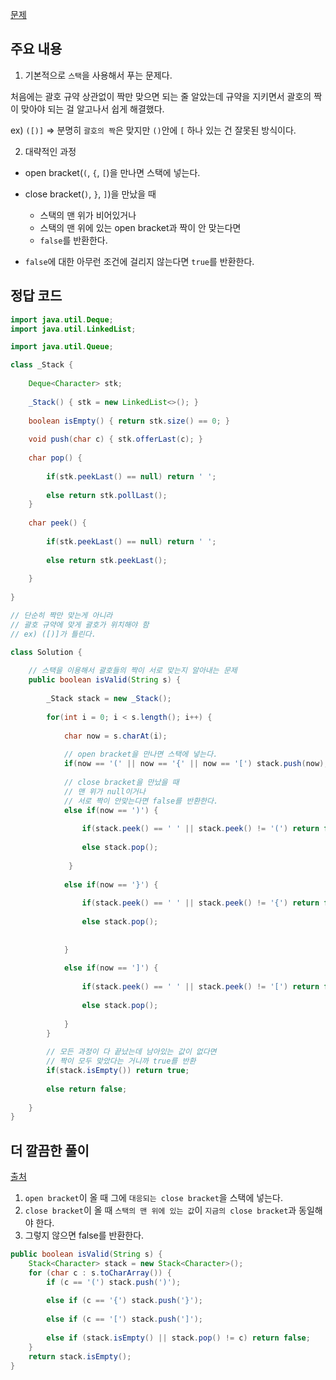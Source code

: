 [문제](https://leetcode.com/problems/valid-parentheses/)

## 주요 내용 

1) 기본적으로 `스택`을 사용해서 푸는 문제다. 

처음에는 괄호 규약 상관없이 짝만 맞으면 되는 줄 알았는데 규약을 지키면서 괄호의 짝이 맞아야 되는 걸 알고나서 쉽게 해결했다.

ex) `([)]` ⇒ 분명히 `괄호의 짝`은 맞지만 `()`안에 `[` 하나 있는 건 잘못된 방식이다. 

2) 대략적인 과정 

- open bracket(`(`, `{`, `[`)을 만나면 스택에 넣는다.
- close bracket(`)`, `}`, `]`)을 만났을 때  
  - 스택의 맨 위가 비어있거나
  - 스택의 맨 위에 있는 open bracket과 짝이 안 맞는다면
  - `false`를 반환한다. 

- `false`에 대한 아무런 조건에 걸리지 않는다면 `true`를 반환한다. 

## 정답 코드

``` java
import java.util.Deque; 
import java.util.LinkedList;

import java.util.Queue; 

class _Stack {
    
    Deque<Character> stk; 
    
    _Stack() { stk = new LinkedList<>(); }
    
    boolean isEmpty() { return stk.size() == 0; }
    
    void push(char c) { stk.offerLast(c); }
    
    char pop() { 
        
        if(stk.peekLast() == null) return ' '; 
       
        else return stk.pollLast(); 
    }
    
    char peek() { 
        
        if(stk.peekLast() == null) return ' ';
            
        else return stk.peekLast(); 
        
    }
    
}

// 단순히 짝만 맞는게 아니라
// 괄호 규약에 맞게 괄호가 위치해야 함
// ex) ([)]가 틀린다. 

class Solution {
    
    // 스택을 이용해서 괄호들의 짝이 서로 맞는지 알아내는 문제 
    public boolean isValid(String s) {
        
        _Stack stack = new _Stack(); 
        
        for(int i = 0; i < s.length(); i++) {
            
            char now = s.charAt(i); 
            
            // open bracket을 만나면 스택에 넣는다. 
            if(now == '(' || now == '{' || now == '[') stack.push(now); 
            
            // close bracket을 만났을 때
            // 맨 위가 null이거나
            // 서로 짝이 안맞는다면 false를 반환한다. 
            else if(now == ')') {
                
                if(stack.peek() == ' ' || stack.peek() != '(') return false; 
                                
                else stack.pop(); 
                
             }
            
            else if(now == '}') {
                
                if(stack.peek() == ' ' || stack.peek() != '{') return false; 
                                
                else stack.pop(); 
                
                
            }
            
            else if(now == ']') {
                
                if(stack.peek() == ' ' || stack.peek() != '[') return false; 
                                
                else stack.pop(); 
                
            }
        }
        
        // 모든 과정이 다 끝났는데 남아있는 값이 없다면 
        // 짝이 모두 맞았다는 거니까 true를 반환 
        if(stack.isEmpty()) return true; 
        
        else return false; 
        
    }
}
```

## 더 깔끔한 풀이 

[출처](https://leetcode.com/problems/valid-parentheses/discuss/9178/Short-java-solution)

1. `open bracket`이 올 때 그에 `대응되는 close bracket`을 스택에 넣는다.
2. `close bracket`이 올 때 `스택의 맨 위에 있는 값`이 `지금의 close bracket`과 동일해야 한다. 
3. 그렇지 않으면 false를 반환한다.

``` java
public boolean isValid(String s) {
	Stack<Character> stack = new Stack<Character>();
	for (char c : s.toCharArray()) {
		if (c == '(') stack.push(')');
    
		else if (c == '{') stack.push('}');
    
		else if (c == '[') stack.push(']');
    
		else if (stack.isEmpty() || stack.pop() != c) return false;
	}
	return stack.isEmpty();
}
```











